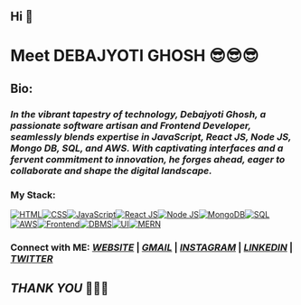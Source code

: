 ## Hi 👋
# Meet DEBAJYOTI GHOSH 😎😎😎

## Bio:
### *In the vibrant tapestry of technology, Debajyoti Ghosh, a passionate software artisan and Frontend Developer, seamlessly blends expertise in JavaScript, React JS, Node JS, Mongo DB, SQL, and AWS. With captivating interfaces and a fervent commitment to innovation, he forges ahead, eager to collaborate and shape the digital landscape.*            

### My Stack:

<a href="https://www.w3schools.com/html/"><img src="https://rd3ps1doua.execute-api.us-east-1.amazonaws.com/dev/ft/profile/streetcred/github/tag/HTML" alt="HTML"></a><a href="https://www.w3schools.com/css/default.asp"><img src="https://rd3ps1doua.execute-api.us-east-1.amazonaws.com/dev/ft/profile/streetcred/github/tag/CSS" alt="CSS"></a><a href="https://www.w3schools.com/js/"><img src="https://rd3ps1doua.execute-api.us-east-1.amazonaws.com/dev/ft/profile/streetcred/github/tag/JAVASCRIPT" alt="JavaScript"></a><a href="https://react.dev/"><img src="https://rd3ps1doua.execute-api.us-east-1.amazonaws.com/dev/ft/profile/streetcred/github/tag/REACT%20JS" alt="React JS"></a><a href="https://nodejs.org/en"><img src="https://rd3ps1doua.execute-api.us-east-1.amazonaws.com/dev/ft/profile/streetcred/github/tag/NODE%20JS" alt="Node JS"></a><a href="https://www.mongodb.com/"><img src="https://rd3ps1doua.execute-api.us-east-1.amazonaws.com/dev/ft/profile/streetcred/github/tag/MongoDB" alt="MongoDB"></a><a href="https://www.w3schools.com/sql/"><img src="https://rd3ps1doua.execute-api.us-east-1.amazonaws.com/dev/ft/profile/streetcred/github/tag/SQL" alt="SQL"></a><a href="https://aws.amazon.com/"><img src="https://rd3ps1doua.execute-api.us-east-1.amazonaws.com/dev/ft/profile/streetcred/github/tag/AWS" alt="AWS"></a><a href="https://www.w3schools.com/whatis/whatis_frontenddev.asp"><img src="https://rd3ps1doua.execute-api.us-east-1.amazonaws.com/dev/ft/profile/streetcred/github/tag/Frontend" alt="Frontend"></a><a href="https://www.geeksforgeeks.org/dbms/"><img src="https://rd3ps1doua.execute-api.us-east-1.amazonaws.com/dev/ft/profile/streetcred/github/tag/DBMS" alt="DBMS"></a><a href="https://www.geeksforgeeks.org/user-interface-ui/"><img src="https://rd3ps1doua.execute-api.us-east-1.amazonaws.com/dev/ft/profile/streetcred/github/tag/UI" alt="UI"></a><a href="https://www.geeksforgeeks.org/mern-stack/"><img src="https://rd3ps1doua.execute-api.us-east-1.amazonaws.com/dev/ft/profile/streetcred/github/tag/MERN" alt="MERN"></a>

### Connect with ME:    *<a href="https://convolexa-2503.web.app/">WEBSITE</a>* | *<a href="mailto:debajyotighosh200017@gmail.com">GMAIL</a>* | *<a href="https://www.instagram.com/dgr__debajyoti/?next=https%3A%2F%2Fwww.instagram.com%2Faccounts%2Fedit%2F%3F__coig_login%3D1">INSTAGRAM</a>* | *<a href="https://www.linkedin.com/in/dgryzer/">LINKEDIN</a>* | *<a href="https://twitter.com/DgRyzer">TWITTER</a>*

## *THANK YOU* 🤪🤪🤪

